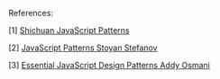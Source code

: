 References:

[1] [Shichuan JavaScript Patterns](http://shichuan.github.io/javascript-patterns/)

[2] [JavaScript Patterns Stoyan Stefanov](http://www.amazon.com/JavaScript-Patterns-Stoyan-Stefanov/dp/0596806752)

[3] [Essential JavaScript Design Patterns Addy Osmani](http://addyosmani.com/resources/essentialjsdesignpatterns/)
